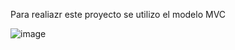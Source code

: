 Para realiazr este proyecto se utilizo el modelo MVC


![image](https://github.com/leofigue/tiendaDeJoyas/assets/135772218/58464561-3b77-4afe-b883-ce5b2a8401ba)
